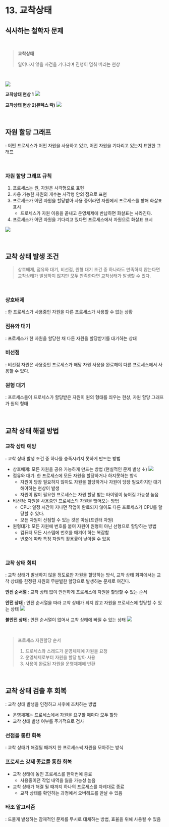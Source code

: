 # 13. 교착상태

## 식사하는 철학자 문제
<br/>

> **교착상태**
>
> 일어나지 않을 사건을 기다리며 진행이 멈춰 버리는 현상

<br/>

![](https://github.com/sohyeonBak/sohyeonBak/assets/76677897/70f0f98b-7e04-4c31-8dfd-3e02261add28)


**교착상태 현상 1**
![](https://github.com/sohyeonBak/sohyeonBak/assets/76677897/0e43e4a2-1e61-4678-8ac9-83024471d96b)

**교착상태 현상 2(뮤텍스 락)**
![](https://github.com/sohyeonBak/sohyeonBak/assets/76677897/c6ac5b72-4373-4704-87e7-eede07b8846a)

<br/>

## 자원 할당 그래프
: 어떤 프로세스가 어떤 자원을 사용하고 있고, 어떤 자원을 기다리고 있는지 표현한 그래프

<br/>

### 자원 할당 그래프 규칙
1. 프로세스는 원, 자원은 사각형으로 표현
2. 사용 가능한 자원의 개수는 사각형 안의 점으로 표현
3. 프로세스가 어떤 자원을 할당받아 사용 중이라면 자원에서 프로세스를 향해 화살표 표시
   - 프로세스가 자원 이용을 끝내고 운영체제에 반납하면 화살표는 사라진다. 
4. 프로세스가 어떤 자원을 기다리고 있다면 프로세스에서 자원으로 화살표 표시

![](https://github.com/sohyeonBak/sohyeonBak/assets/76677897/d0a876c4-b8cb-49f3-ade7-ca8b118e4102)

<br/>

## 교착 상태 발생 조건
>상호배제, 점유와 대기, 비선점, 원형 대기 조건 중 하나라도 만족하지 않는다면 교착상태가 발생하지 않지만 모두 만족한다면 교착상태가 발생할 수 있다.

<br/>

### 상호배제
: 한 프로세스가 사용중인 자원을 다른 프로세스가 사용할 수 없는 상황
<br/>

### 점유와 대기
: 프로세스가 한 자원을 할당한 채 다른 자원을 할당받기를 대기하는 상태
<br/>

### 비선점
: 비선점 자원은 사용중인 프로세스가 해당 자원 사용을 완료해야 다른 프로세스에서 사용할 수 있다.
<br/>

### 원형 대기
: 프로세스들이 프로세스가 할당받은 자원이 원의 형태를 띄우는 현상, 자원 할당 그래프가 원의 형태

<br/>

## 교착 상태 해결 방법

### 교착 상태 예방
: 교착 상태 발생 조건 중 하나를 충족시키지 못하게 만드는 방법

* 상호배제: 모든 자원을 공유 가능하게 만드는 방법 (현실적인 문제 발생 ↓)
![](https://github.com/sohyeonBak/sohyeonBak/assets/76677897/57f9e6df-affc-43a7-84d0-c4045c6fdf75)
* 점유와 대기: 한 프로세스에 모든 자원을 할당하거나 하지못하는 방식
  * 자원이 당장 필요하지 않아도 자원을 할당하거나 자원이 당장 필요하지만 대기해야하는 현상이 발생
  * 자원이 많이 필요한 프로세스는 자원 할당 받는 타이밍이 늦어질 가능성 높음
* 비선점: 자원을 사용중인 프로세스의 자원을 뺏어오는 방법
  * CPU: 일정 시간이 지나면 작업이 완료되지 않아도 다른 프로세스가 CPU를 할당할 수 있다.
  * 모든 자원이 선점할 수 있는 것은 아님(프린터 자원)
* 원형대기: 모든 자원에 번호를 붙여 자원이 원형이 아닌 선형으로 할당하는 방법
  * 컴퓨터 모든 시스템에 번호를 매겨야 하는 복잡함
  * 번호에 따라 특정 자원의 활용률이 낮아질 수 있음

<br/>

### 교착 상태 회피
: 교착 상태가 발생하지 않을 정도로만 자원을 할당하는 방식, 교착 상태 회피에서는 교착 상태를 한정된 자원의 무분별한 할당으로 발생하는 문제로 여긴다.

**안전 순서열**
: 교착 상태 없이 안전하게 프로세스에 자원을 할당할 수 있는 순서

**안전 상태**
: 안전 순서열을 따라 교착 상태가 되지 않고 자원을 프로세스에 할당할 수 있는 상태
![](https://github.com/sohyeonBak/sohyeonBak/assets/76677897/98e2050b-630c-4d95-828e-ca3820f3d17c)

**불안전 상태**
: 안전 순서열이 없어서 교착 상태에 빠질 수 있는 상태
![](https://github.com/sohyeonBak/sohyeonBak/assets/76677897/25d0d62e-3257-43c0-bb81-3864276638f8)

<br/>

> 프로세스 자원할당 순서
> 1. 프로세스와 스레드가 운영체제에 자원을 요청
> 2. 운영체제로부터 자원을 할당 받아 사용
> 3. 사용이 완료된 자원을 운영체제에 반환

<br/>

## 교착 상태 검출 후 회복
: 교착 상태 발생을 인정하고 사후에 조치하는 방법

* 운영체제는 프로세스에서 자원을 요구할 때마다 모두 할당
* 교착 상태 발생 여부를 주기적으로 검사

### 선점을 통한 회복
: 교착 상태가 해결될 때까지 한 프로세스씩 자원을 모아주는 방식

### 프로세스 강제 종료를 통한 회복
* 교착 상태에 놓인 프로세스를 한꺼번에 종료
  * 사용중이던 작업 내역을 잃을 가능성 높음
* 교착 상태가 해결 될 때까지 하나의 프로세스를 차례대로 종료
  * 교착 상태를 확인하는 과정에서 오버헤드를 만날 수 있음

### 타조 알고리즘
: 드물게 발생하는 잠재적인 문제를 무시로 대체하는 방법, 효율을 위해 사용될 수 있음


